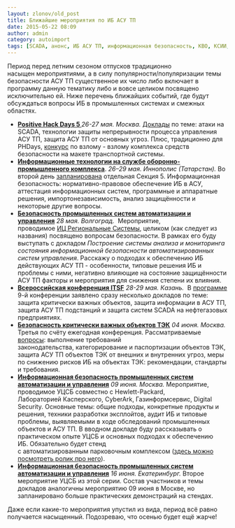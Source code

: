 ```yaml
---
layout: zlonov/old_post
title: Ближайшие мероприятия по ИБ АСУ ТП
date: 2015-05-22 08:09
author: admin
category: autoimport
tags: [SCADA, анонс, ИБ АСУ ТП, информационная безопасность, КВО, КСИИ, мероприятие]
---
```

Период перед летним сезоном отпусков традиционно насыщен мероприятиями, а в силу популярности/популяризации темы безопасности АСУ ТП существенное их число либо включает в программу данную тематику либо и вовсе целиком посвящено исключительно ей. Ниже перечень ближайших событий, где будут обсуждаться вопросы ИБ в промышленных системах и смежных областях.
<ul>
	<li><strong><a href="http://www.phdays.ru" target="_blank">Positive Hack Days 5
</a></strong><em>26-27 мая. Москва.</em>
<a href="http://www.phdays.ru/program/" target="_blank">Доклады</a> по теме: атаки на SCADA, технологии защиты непрерывности процесса управления АСУ ТП, защита АСУ ТП от основных угроз. Плюс, традиционно для PHDays, <a href="http://www.phdays.ru/program/contests/#40930" target="_blank">конкурс</a> по взлому - взлому комплекса средств безопасности на макете транспортной системы.</li>
	<li><strong><a href="http://www.итопк.рф" target="_blank">Информационные технологии на службе оборонно-промышленного комплекса</a></strong>.
<em>26–29 мая. Иннополис (Татарстан).</em>
Во второй день <a href="http://www.итопк.рф/uploads/itopk-sections_152005175021.pdf" target="_blank">запланирована</a> отдельная Секция 5. Информационная безопасность: нормативно-правовое обеспечение ИБ в АСУ, аттестация информационных систем, программные и аппаратные решения, импортонезависимость, анализ защищённости и некоторые другие вопросы.</li>
	<li><strong><a href="http://www.ec-rs.ru/novosti/konferentsiya-bezopasnost-promyishlennyih-sistem-avtomatizatsii-i-upravleniya" target="_blank">Безопасность промышленных систем автоматизации и управления</a></strong>
<em>28 мая. Волгоград. </em>
Мероприятие, проводимое <a href="http://www.ec-rs.ru/o-kompanii" target="_blank">ИЦ Региональные Системы</a>, целиком (как следует из названия) посвящено вопросам безопасности. В рамках его буду выступать с докладом <em>Построение системы анализа и мониторинга состояния информационной безопасности автоматизированных систем управления</em>. Расскажу о подходах к обеспечению ИБ действующих АСУ ТП - особенности, типовые решения ИБ и проблемы с ними, негативно влияющие на состояние защищённости АСУ ТП факторы и мероприятия для снижения степени их влияния.</li>
	<li><strong><a href="http://www.itsecurityforum.ru/itsf-2015/" target="_blank">Всероссийская конференция ITSF</a></strong>
<em>28-29 мая. Казань. </em>
В <a href="http://www.itsecurityforum.ru/itsf-2015/program/" target="_blank">программе</a> 9-й конференции заявлено сразу несколько докладов по теме: защита критически важных объектов, защита информации в АСУ ТП, защита АСУ ТП подстанций и защита систем SCADA на нефтегазовых предприятиях.</li>
	<li><strong><a href="http://cis-forum.ru" target="_blank">Безопасность критически важных объектов ТЭК</a></strong>
<em>04 июня. Москва.</em>
Третья по счёту ежегодная конференция. Рассматриваемые <a href="http://cis-forum.ru/855/" target="_blank">вопросы</a>: выполнение требований законодательства, категорирование и паспортизации объектов ТЭК, защита АСУ ТП объектов ТЭК от внешних и внутренних угроз, меры по снижению рисков ИБ на объектах ТЭК: рекомендации, стандарты и требования.</li>
	<li><strong><a href="http://www.ussc.ru/events/id/54" target="_blank">Информационная безопасность промышленных систем автоматизации и управления</a></strong>
<em>09 июня. Москва.</em>
Мероприятие, проводимое УЦСБ совместно с Hewlett-Packard, Лабораторией Касперского, CyberArk, Газинформсервис, Digital Security. Основные темы: общие подходы, конкретные продукты и решения, техники разработки эксплойтов, аудит ИБ и типовые проблемы, выявляемыми в ходе обследований промышленных объектов и АСУ ТП. В вводном докладе буду рассказывать о практическом опыте УЦСБ и основных подходах к обеспечению ИБ. Обязательно будет стенд c автоматизированным парковочным комплексом (<a href="http://www.youtube.com/watch?v=9yxaZiHffYI" target="_blank">здесь можно посмотреть ролик про него</a>).</li>
	<li><strong><a href="http://www.ussc.ru/events/id/55" target="_blank">Информационная безопасность промышленных систем автоматизации и управления</a></strong>
<em>16 июня. Екатеринбург.</em>
Второе мероприятие УЦСБ из этой серии. Состав участников и темы докладов аналогичны мероприятию 09 июня в Москве, но запланировано больше практических демонстраций на стендах.</li>
</ul>
Даже если какие-то мероприятия упустил из вида, период всё равно получается насыщенный. Подозреваю, что осенью будет ещё жарче!

